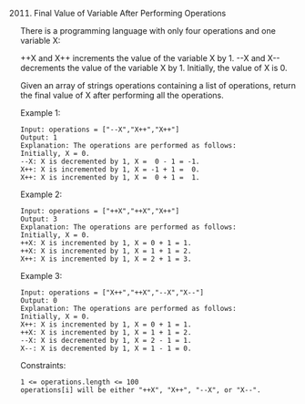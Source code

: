 2011. Final Value of Variable After Performing Operations


There is a programming language with only four operations and one variable X:

++X and X++ increments the value of the variable X by 1.
--X and X-- decrements the value of the variable X by 1.
Initially, the value of X is 0.

Given an array of strings operations containing a list of operations, return the final value of X after performing all the operations.

 

Example 1:

    Input: operations = ["--X","X++","X++"]
    Output: 1
    Explanation: The operations are performed as follows:
    Initially, X = 0.
    --X: X is decremented by 1, X =  0 - 1 = -1.
    X++: X is incremented by 1, X = -1 + 1 =  0.
    X++: X is incremented by 1, X =  0 + 1 =  1.
Example 2:

    Input: operations = ["++X","++X","X++"]
    Output: 3
    Explanation: The operations are performed as follows:
    Initially, X = 0.
    ++X: X is incremented by 1, X = 0 + 1 = 1.
    ++X: X is incremented by 1, X = 1 + 1 = 2.
    X++: X is incremented by 1, X = 2 + 1 = 3.
Example 3:

    Input: operations = ["X++","++X","--X","X--"]
    Output: 0
    Explanation: The operations are performed as follows:
    Initially, X = 0.
    X++: X is incremented by 1, X = 0 + 1 = 1.
    ++X: X is incremented by 1, X = 1 + 1 = 2.
    --X: X is decremented by 1, X = 2 - 1 = 1.
    X--: X is decremented by 1, X = 1 - 1 = 0.
 

Constraints:

    1 <= operations.length <= 100
    operations[i] will be either "++X", "X++", "--X", or "X--".
